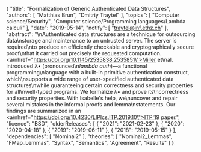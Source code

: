 {
    "title": "Formalization of Generic Authenticated Data Structures",
    "authors": [
        "Matthias Brun",
        "Dmitriy Traytel"
    ],
    "topics": [
        "Computer science/Security",
        "Computer science/Programming languages/Lambda calculi"
    ],
    "date": "2019-05-14",
    "notify": [
        "traytel@inf.ethz.ch"
    ],
    "abstract": "\nAuthenticated data structures are a technique for outsourcing data\nstorage and maintenance to an untrusted server. The server is required\nto produce an efficiently checkable and cryptographically secure proof\nthat it carried out precisely the requested computation. <a\nhref=\"https://doi.org/10.1145/2535838.2535851\">Miller et\nal.</a> introduced &lambda;&bull; (pronounced\n<i>lambda auth</i>)&mdash;a functional programming\nlanguage with a built-in primitive authentication construct, which\nsupports a wide range of user-specified authenticated data structures\nwhile guaranteeing certain correctness and security properties for all\nwell-typed programs. We formalize &lambda;&bull; and prove its\ncorrectness and security properties. With Isabelle's help, we\nuncover and repair several mistakes in the informal proofs and lemma\nstatements. Our findings are summarized in an <a\nhref=\"https://doi.org/10.4230/LIPIcs.ITP.2019.10\">ITP'19 paper</a>.",
    "licence": "BSD",
    "olderReleases": [
        {
            "2021": "2021-02-23"
        },
        {
            "2020": "2020-04-18"
        },
        {
            "2019": "2019-06-11"
        },
        {
            "2018": "2019-05-15"
        }
    ],
    "dependencies": [
        "Nominal2"
    ],
    "theories": [
        "Nominal2_Lemmas",
        "FMap_Lemmas",
        "Syntax",
        "Semantics",
        "Agreement",
        "Results"
    ]
}